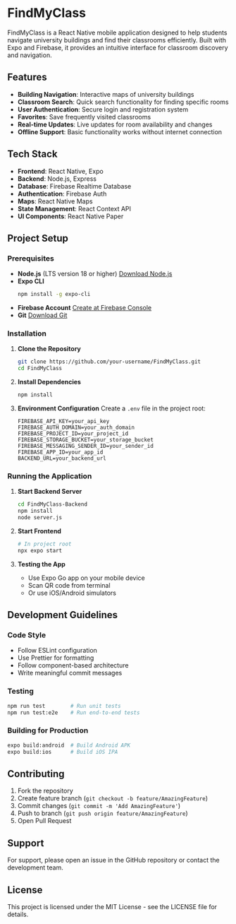 # FindMyClass

FindMyClass is a React Native mobile application designed to help students navigate university buildings and find their classrooms efficiently. Built with Expo and Firebase, it provides an intuitive interface for classroom discovery and navigation.

## Features

- **Building Navigation**: Interactive maps of university buildings
- **Classroom Search**: Quick search functionality for finding specific rooms
- **User Authentication**: Secure login and registration system
- **Favorites**: Save frequently visited classrooms
- **Real-time Updates**: Live updates for room availability and changes
- **Offline Support**: Basic functionality works without internet connection

## Tech Stack

- **Frontend**: React Native, Expo
- **Backend**: Node.js, Express
- **Database**: Firebase Realtime Database
- **Authentication**: Firebase Auth
- **Maps**: React Native Maps
- **State Management**: React Context API
- **UI Components**: React Native Paper

## Project Setup

### Prerequisites
- **Node.js** (LTS version 18 or higher)
  [Download Node.js](https://nodejs.org/)
- **Expo CLI**
  ```bash
  npm install -g expo-cli
  ```
- **Firebase Account**
  [Create at Firebase Console](https://console.firebase.google.com/)
- **Git**
  [Download Git](https://git-scm.com/)

### Installation

1. **Clone the Repository**
   ```bash
   git clone https://github.com/your-username/FindMyClass.git
   cd FindMyClass
   ```

2. **Install Dependencies**
   ```bash
   npm install
   ```

3. **Environment Configuration**
   Create a `.env` file in the project root:
   ```
   FIREBASE_API_KEY=your_api_key
   FIREBASE_AUTH_DOMAIN=your_auth_domain
   FIREBASE_PROJECT_ID=your_project_id
   FIREBASE_STORAGE_BUCKET=your_storage_bucket
   FIREBASE_MESSAGING_SENDER_ID=your_sender_id
   FIREBASE_APP_ID=your_app_id
   BACKEND_URL=your_backend_url
   ```

### Running the Application

1. **Start Backend Server**
   ```bash
   cd FindMyClass-Backend
   npm install
   node server.js
   ```

2. **Start Frontend**
   ```bash
   # In project root
   npx expo start
   ```

3. **Testing the App**
   - Use Expo Go app on your mobile device
   - Scan QR code from terminal
   - Or use iOS/Android simulators

## Development Guidelines

### Code Style
- Follow ESLint configuration
- Use Prettier for formatting
- Follow component-based architecture
- Write meaningful commit messages

### Testing
```bash
npm run test        # Run unit tests
npm run test:e2e    # Run end-to-end tests
```

### Building for Production
```bash
expo build:android  # Build Android APK
expo build:ios      # Build iOS IPA
```

## Contributing

1. Fork the repository
2. Create feature branch (`git checkout -b feature/AmazingFeature`)
3. Commit changes (`git commit -m 'Add AmazingFeature'`)
4. Push to branch (`git push origin feature/AmazingFeature`)
5. Open Pull Request

## Support

For support, please open an issue in the GitHub repository or contact the development team.

## License

This project is licensed under the MIT License - see the LICENSE file for details.
